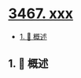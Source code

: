 # [3467. xxx](https://github.com/Tdahuyou/TNotes.leetcode/tree/main/notes/3467.%20xxx)

<!-- region:toc -->

- [1. 📝 概述](#1--概述)

<!-- endregion:toc -->

## 1. 📝 概述
